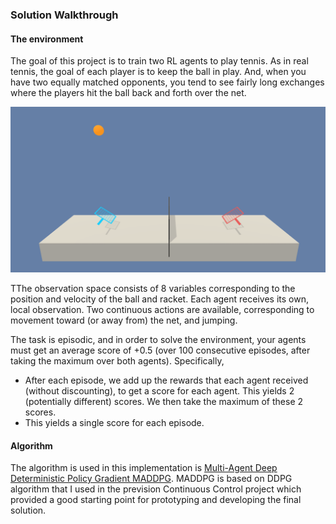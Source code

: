 ### Solution Walkthrough


#### The environment

The goal of this project is to train two RL agents to play tennis. As in real tennis, the goal of each player is to keep the ball in play. And, when you have two equally matched opponents, you tend to see fairly long exchanges where the players hit the ball back and forth over the net.

![](./images/tennis.png)

TThe observation space consists of 8 variables corresponding to the position and velocity of the ball and racket. Each agent receives its own, local observation. Two continuous actions are available, corresponding to movement toward (or away from) the net, and jumping.

The task is episodic, and in order to solve the environment, your agents must get an average score of +0.5 (over 100 consecutive episodes, after taking the maximum over both agents). Specifically,

* After each episode, we add up the rewards that each agent received (without discounting), to get a score for each agent. This yields 2 (potentially different) scores. We then take the maximum of these 2 scores.
* This yields a single score for each episode.

#### Algorithm

The algorithm is used in this implementation is [Multi-Agent Deep Deterministic Policy Gradient MADDPG](https://arxiv.org/abs/1706.02275). MADDPG is based on DDPG algorithm that I used in the prevision Continuous Control project which provided a good starting point for prototyping and developing the final solution.
